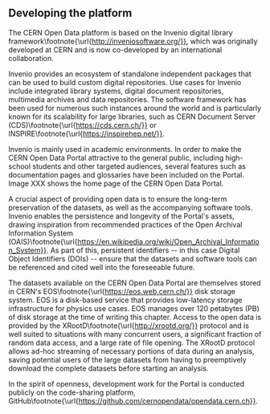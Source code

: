 ## Developing the platform

The CERN Open Data platform is based on the Invenio digital library framework\footnote{\url{http://inveniosoftware.org/}}, which was originally developed at CERN and is now co-developed by an international collaboration.

Invenio provides an ecosystem of standalone independent packages that can be used to build custom digital repositories. Use cases for Invenio include integrated library systems, digital document repositories, multimedia archives and data repositories. The software framework has been used for numerous such instances around the world and is particularly known for its scalability for large libraries, such as CERN Document Server (CDS)\footnote{\url{https://cds.cern.ch/}} or INSPIRE\footnote{\url{https://inspirehep.net/}}.

Invenio is mainly used in academic environments. In order to make the CERN Open Data Portal attractive to the general public, including high-school students and other targeted audiences, several features such as documentation pages and glossaries have been included on the Portal. Image XXX shows the home page of the CERN Open Data Portal.

A crucial aspect of providing open data is to ensure the long-term preservation of the datasets, as well as the accompanying software tools. Invenio enables the persistence and longevity of the Portal's assets, drawing inspiration from recommended practices of the Open Archival Information System (OAIS)\footnote{\url{https://en.wikipedia.org/wiki/Open_Archival_Information_System}}. As part of this, persistent identifiers -- in this case Digital Object Identifiers (DOIs) -- ensure that the datasets and software tools can be referenced and cited well into the foreseeable future.

The datasets available on the CERN Open Data Portal are themselves stored in CERN's EOS\footnote{\url{https://eos.web.cern.ch/}} disk storage system. EOS is a disk-based service that provides low-latency storage infrastructure for physics use cases. EOS manages over 120 petabytes (PB) of disk storage at the time of writing this chapter. Access to the open data is provided by the XRootD\footnote{\url{http://xrootd.org/}} protocol and is well suited to situations with many concurrent users, a significant fraction of random data access, and a large rate of file opening. The XRootD protocol allows ad-hoc streaming of necessary portions of data during an analysis, saving potential users of the large datasets from having to preemptively download the complete datasets before starting an analysis.

In the spirit of openness, development work for the Portal is conducted publicly on the code-sharing platform, GitHub\footnote{\url{https://github.com/cernopendata/opendata.cern.ch}}.
